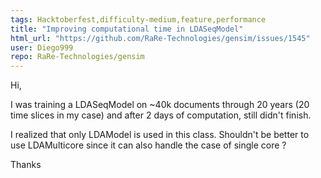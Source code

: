 ```yaml
---
tags: Hacktoberfest,difficulty-medium,feature,performance
title: "Improving computational time in LDASeqModel"
html_url: "https://github.com/RaRe-Technologies/gensim/issues/1545"
user: Diego999
repo: RaRe-Technologies/gensim
---
```


Hi,

I was training a LDASeqModel on ~40k documents through 20 years (20 time slices in my case) and after 2 days of computation, still didn't finish.

I realized that only LDAModel is used in this class. Shouldn't be better to use LDAMulticore since it can also handle the case of single core ?

Thanks